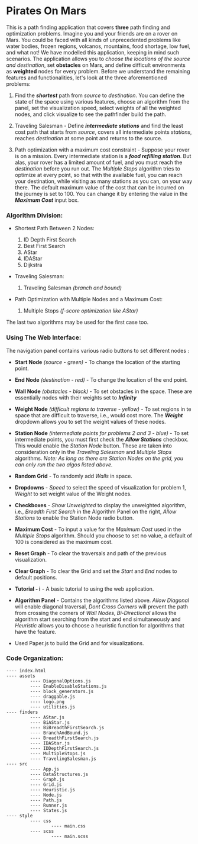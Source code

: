 # Pirates On Mars

This is a path finding application that covers **three** path finding and optimization problems. Imagine you and your friends are on a rover on Mars. You could be faced with all kinds of unprecedented problems like water bodies, frozen regions, volcanos, mountains, food shortage, low fuel, and what not! We have modelled this application, keeping in mind such scenarios. The application allows you to _choose the locations of the source and destination_, set **obstacles** on Mars, and define difficult environments as **weighted** nodes for every problem. Before we understand the remaining features and functionalities, let's look at the three aforementioned problems:

1. Find the **_shortest_** path from _source_ to _destination_. You can define the state of the space using various features, choose an algorithm from the panel, set the visualization speed, select weights of all the weighted nodes, and click visualize to see the pathfinder build the path.

2. Traveling Salesman - Define **_intermediate stations_** and find the least cost path that starts from _source_, covers all intermediate points _stations_, reaches _destination_ at some point and returns to the source.

3. Path optimization with a maximum cost constraint - Suppose your rover is on a mission. Every intermediate station is a **_food refilling station_**. But alas, your rover has a limited amount of fuel, and you must reach the _destination_ before you run out. The _Multiple Stops_ algorithm tries to optimize at every point, so that with the available fuel, you can reach your destination, while visiting as many stations as you can, on your way there. The default maximum value of the cost that can be incurred on the journey is set to 100. You can change it by entering the value in the **_Maximum Cost_** input box.

### Algorithm Division:

* Shortest Path Between 2 Nodes:

    1. ID Depth First Search
    2. Best First Search
    3. AStar
    4. IDAStar
    5. Dijkstra

* Traveling Salesman:

    1. Traveling Salesman _(branch and bound)_

* Path Optimization with Multiple Nodes and a Maximum Cost:

    1. Multiple Stops _(f-score optimization like AStar)_

The last two algorithms may be used for the first case too.

### Using The Web Interface:

The navigation panel contains various radio buttons to set different nodes :

* **Start Node** _(source - green)_ - To change the location of the starting point.

* **End Node** _(destination - red)_ - To change the location of the end point.

* **Wall Node** _(obstacles - black)_ - To set obstacles in the space. These are essentially nodes with their weights set to **_Infinity_**

* **Weight Node** _(difficult regions to traverse - yellow)_ - To set regions in te space that are difficult to traverse,   i.e., would cost more. The **_Weight_** dropdown allows you to set the weight values of these nodes.

* **Station Node** _(intermediate points for problems 2 and 3 - blue)_ - To set intermediate points, you must first check the **_Allow Stations_** checkbox. This would enable the _Station Node_ button. These are taken into consideration only in the _Traveling Salesman_ and _Multiple Stops_ algorithms. 
_Note: As long as there are Station Nodes on the grid, you can only run the two algos listed above._

* **Random Grid** - To randomly add _Walls_ in space.

* **Dropdowns** - _Speed_ to select the speed of visualization for problem 1, _Weight_ to set weight value of the Weight nodes.

* **Checkboxes** - _Show Unweighted_ to display the unweighted algorithm, i.e., _Breadth First Search_ in the Algorithm Panel on the right, _Allow Stations_ to enable the Station Node radio button.

* **Maximum Cost** - To input a value for the _Maximum Cost_ used in the _Multiple Stops_ algorithm. Should you choose to set no value, a default of 100 is considered as the maximum cost. 

* **Reset Graph** - To clear the traversals and path of the previous visualization.

* **Clear Graph** - To clear the Grid and set the _Start_ and _End_ nodes to default positions.

* **Tutorial - i** - A basic tutorial to using the web application.

* **Algorithm Panel** - Contains the algorithms listed above. _Allow Diagonal_ will enable diagonal traversal, _Dont Cross Corners_ will prevent the path from crossing the corners of _Wall Nodes_, _Bi-Directional_ allows the algorithm start searching from the start and end simultaneously and _Heuristic_ allows you to choose a heuristic function for algorithms that have the feature.


- Used Paper.js to build the Grid and for visualizations.

### Code Organization:
```
---- index.html     
---- assets     
         ---- DiagonalOptions.js        
         ---- EnableDisableStations.js      
         ---- block_generators.js       
         ---- draggable.js      
         ---- logo.png      
         ---- utilities.js      
---- finders        
         ---- AStar.js      
         ---- BiAStar.js        
         ---- BiBreadthFirstSearch.js       
         ---- BranchAndBound.js     
         ---- BreadthFirstSearch.js     
         ---- IDAStar.js        
         ---- IDDepthFirstSearch.js     
         ---- MultipleStops.js      
         ---- TravelingSalesman.js      
---- src        
         ---- App.js        
         ---- DataStructures.js     
         ---- Graph.js      
         ---- Grid.js       
         ---- Heuristic.js      
         ---- Node.js       
         ---- Path.js       
         ---- Runner.js     
         ---- States.js     
---- style      
         ---- css       
                 ---- main.css      
         ---- scss      
                 ---- main.scss     
```
